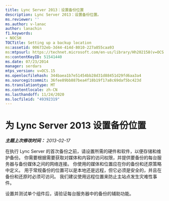 ```yaml
---
title: Lync Server 2013：设置备份位置
description: Lync Server 2013：设置备份位置。
ms.reviewer: ''
ms.author: v-lanac
author: lanachin
f1.keywords:
- NOCSH
TOCTitle: Setting up a backup location
ms:assetid: 006732eb-3d44-414d-8010-227a855caa93
ms:mtpsurl: https://technet.microsoft.com/en-us/library/Hh202158(v=OCS.15)
ms:contentKeyID: 51541440
ms.date: 07/23/2014
manager: serdars
mtps_version: v=OCS.15
ms.openlocfilehash: 344baea1b7e51454bb28d31d88451d29fd6aa3a4
ms.sourcegitcommit: 36fee89bb887bea4f18b19f17a8c69daf5bc423d
ms.translationtype: MT
ms.contentlocale: zh-CN
ms.lasthandoff: 11/24/2020
ms.locfileid: "49392319"
---
```

# <a name="setting-up-a-backup-location-for-lync-server-2013"></a>为 Lync Server 2013 设置备份位置

<div data-xmlns="http://www.w3.org/1999/xhtml">

<div class="topic" data-xmlns="http://www.w3.org/1999/xhtml" data-msxsl="urn:schemas-microsoft-com:xslt" data-cs="https://msdn.microsoft.com/">

<div data-asp="https://msdn2.microsoft.com/asp">



</div>

<div id="mainSection">

<div id="mainBody">

<span> </span>

_**主题上次修改时间：** 2013-02-17_

在执行 Lync Server 的首次备份之前，请设置所需的硬件和软件，以便存储和维护备份。 你需要根据需要获取对媒体和内容的访问权限，并提供要备份的每台服务器与备份媒体之间的网络连接。 你使用的媒体和位置应在你的备份和还原策略中定义。 用于常规备份的位置可以是本地还是远程，但它必须是安全的，并且在备份和还原时必须可访问。 我们建议使用远程位置来防止主站点发生灾难性事件。

设置并测试单个组件后，请验证每台服务器中的备份的辅助功能。

</div>

<span> </span>

</div>

</div>

</div>

